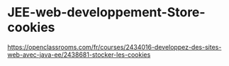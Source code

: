 # JEE-web-developpement-Store-cookies

https://openclassrooms.com/fr/courses/2434016-developpez-des-sites-web-avec-java-ee/2438681-stocker-les-cookies


